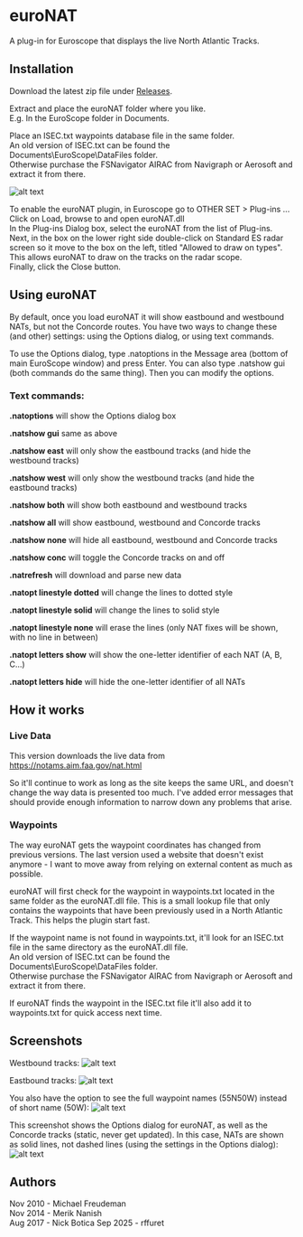 # euroNAT
A plug-in for Euroscope that displays the live North Atlantic Tracks.

## Installation
Download the latest zip file under [Releases](https://github.com/nickbotica/euroNAT/releases).

Extract and place the euroNAT folder where you like.  
E.g. In the EuroScope folder in Documents.

Place an ISEC.txt waypoints database file in the same folder.  
An old version of ISEC.txt can be found the Documents\EuroScope\DataFiles folder.  
Otherwise purchase the FSNavigator AIRAC from Navigraph or Aerosoft and extract it from there.

![alt text](http://imgur.com/HrhawRZ.png "Folder and file structure")

To enable the euroNAT plugin, in Euroscope go to OTHER SET > Plug-ins ...  
Click on Load, browse to and open euroNAT.dll  
In the Plug-ins Dialog box, select the euroNAT from the list of Plug-ins. Next, in the box on the lower right side double-click on Standard ES radar screen so it move to the box on the left, titled "Allowed to draw on types". This allows euroNAT to draw on the tracks on the radar scope.  
Finally, click the Close button.

## Using euroNAT
By default, once you load euroNAT it will show eastbound and westbound NATs, but not the Concorde routes. You have two ways to change these (and other) settings: using the Options dialog, or using text commands.

To use the Options dialog, type .natoptions in the Message area (bottom of main EuroScope window) and press Enter. You can also type .natshow gui (both commands do the same thing). Then you can modify the options.

### Text commands:

**.natoptions** will show the Options dialog box

**.natshow gui** same as above

**.natshow east** will only show the eastbound tracks (and hide the westbound tracks)

**.natshow west** will only show the westbound tracks (and hide the eastbound tracks)

**.natshow both** will show both eastbound and westbound tracks

**.natshow all** will show eastbound, westbound and Concorde tracks

**.natshow none** will hide all eastbound, westbound and Concorde tracks

**.natshow conc** will toggle the Concorde tracks on and off

**.natrefresh** will download and parse new data

**.natopt linestyle dotted** will change the lines to dotted style

**.natopt linestyle solid** will change the lines to solid style

**.natopt linestyle none** will erase the lines (only NAT fixes will be shown, with no line in between)

**.natopt letters show** will show the one-letter identifier of each NAT (A, B, C...)

**.natopt letters hide** will hide the one-letter identifier of all NATs

## How it works

### Live Data
This version downloads the live data from https://notams.aim.faa.gov/nat.html

So it'll continue to work as long as the site keeps the same URL, and doesn't change the way data is presented too much. I've added error messages that should provide enough information to narrow down any problems that arise.

### Waypoints
The way euroNAT gets the waypoint coordinates has changed from previous versions. The last version used a website that doesn't exist anymore - I want to move away from relying on external content as much as possible.

euroNAT will first check for the waypoint in waypoints.txt located in the same folder as the euroNAT.dll file. This is a small lookup file that only contains the waypoints that have been previously used in a North Atlantic Track. This helps the plugin start fast.

If the waypoint name is not found in waypoints.txt, it'll look for an ISEC.txt file in the same directory as the euroNAT.dll file.  
An old version of ISEC.txt can be found the Documents\EuroScope\DataFiles folder.  
Otherwise purchase the FSNavigator AIRAC from Navigraph or Aerosoft and extract it from there.

If euroNAT finds the waypoint in the ISEC.txt file it'll also add it to waypoints.txt for quick access next time.

## Screenshots

Westbound tracks:
![alt text](http://imgur.com/bcodsoz.png "Westbound tracks")

Eastbound tracks:
![alt text](http://imgur.com/obsWfaX.png "Eastbound tracks")

You also have the option to see the full waypoint names (55N50W) instead of short name (50W):
![alt text](http://imgur.com/SUsvK8B.png "Full waypoint names")

This screenshot shows the Options dialog for euroNAT, as well as the Concorde tracks (static, never get updated). In this case, NATs are shown as solid lines, not dashed lines (using the settings in the Options dialog):
![alt text](http://imgur.com/eFN8zvZ.png "Options dialog and Concorde tracks")


## Authors
Nov 2010 - Michael Freudeman  
Nov 2014 - Merik Nanish  
Aug 2017 - Nick Botica
Sep 2025 - rffuret
